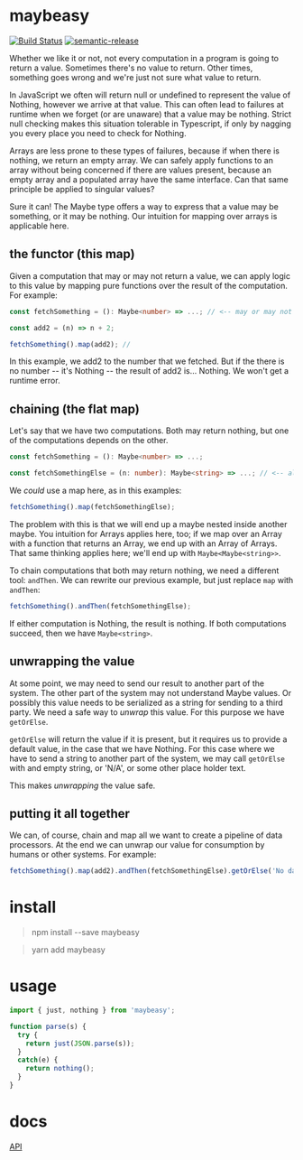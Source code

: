 # maybeasy

[![Build Status](https://travis-ci.org/kofno/maybeasy.svg?branch=master)](https://travis-ci.org/kofno/maybeasy)
[![semantic-release](https://img.shields.io/badge/%20%20%F0%9F%93%A6%F0%9F%9A%80-semantic--release-e10079.svg?style=plastic)](https://github.com/semantic-release/semantic-release)

Whether we like it or not, not every computation in a program is going to
return a value. Sometimes there's no value to return. Other times, something
goes wrong and we're just not sure what value to return.

In JavaScript we often will return null or undefined to represent the value
of Nothing, however we arrive at that value. This can often lead to failures
at runtime when we forget (or are unaware) that a value may be nothing.
Strict null checking makes this situation tolerable in Typescript, if only by
nagging you every place you need to check for Nothing.

Arrays are less prone to these types of failures, because if when there is
nothing, we return an empty array. We can safely apply functions to an array
without being concerned if there are values present, because an empty array and
a populated array have the same interface. Can that same principle be applied
to singular values?

Sure it can! The Maybe type offers a way to express that a value may be something,
or it may be nothing. Our intuition for mapping over arrays is applicable here.

## the functor (this map)

Given a computation that may or may not return a value, we can apply logic to
this value by mapping pure functions over the result of the computation. For
example:

```typescript
const fetchSomething = (): Maybe<number> => ...; // <-- may or may not return something

const add2 = (n) => n + 2;

fetchSomething().map(add2); //
```

In this example, we add2 to the number that we fetched. But if the there is no
number -- it's Nothing -- the result of add2 is... Nothing. We won't get a
runtime error.

## chaining (the flat map)

Let's say that we have two computations. Both may return nothing, but one of the
computations depends on the other.

```typescript
const fetchSomething = (): Maybe<number> => ...;

const fetchSomethingElse = (n: number): Maybe<string> => ...; // <-- also may or may not return something
```

We _could_ use a map here, as in this examples:

```typescript
fetchSomething().map(fetchSomethingElse);
```

The problem with this is that we will end up a maybe nested inside another maybe.
You intuition for Arrays applies here, too; if we map over an Array with a function
that returns an Array, we end up with an Array of Arrays. That same thinking
applies here; we'll end up with `Maybe<Maybe<string>>`.

To chain computations that both may return nothing, we need a different tool:
`andThen`. We can rewrite our previous example, but just replace `map` with
`andThen`:

```typescript
fetchSomething().andThen(fetchSomethingElse);
```

If either computation is Nothing, the result is nothing. If both computations
succeed, then we have `Maybe<string>`.

## unwrapping the value

At some point, we may need to send our result to another part of the system.
The other part of the system may not understand Maybe values. Or possibly this
value needs to be serialized as a string for sending to a third party. We need
a safe way to _unwrap_ this value. For this purpose we have `getOrElse`.

`getOrElse` will return the value if it is present, but it requires us to provide
a default value, in the case that we have Nothing. For this case where we have
to send a string to another part of the system, we may call `getOrElse` with
and empty string, or 'N/A', or some other place holder text.

This makes _unwrapping_ the value safe.

## putting it all together

We can, of course, chain and map all we want to create a pipeline of data processors.
At the end we can unwrap our value for consumption by humans or other systems.
For example:

```typescript
fetchSomething().map(add2).andThen(fetchSomethingElse).getOrElse('No data');
```

# install

> npm install --save maybeasy

> yarn add maybeasy

# usage

```typescript
import { just, nothing } from 'maybeasy';

function parse(s) {
  try {
    return just(JSON.parse(s));
  }
  catch(e) {
    return nothing();
  }
}
```

# docs

[API](https://kofno.github.io/maybeasy)

